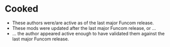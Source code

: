 # Cooked

- These authors were/are active as of the last major Funcom release.
- These mods were updated after the last major Funcom release, or ...
- ... the author appeared active enough to have validated them against the last major Funcom release.
